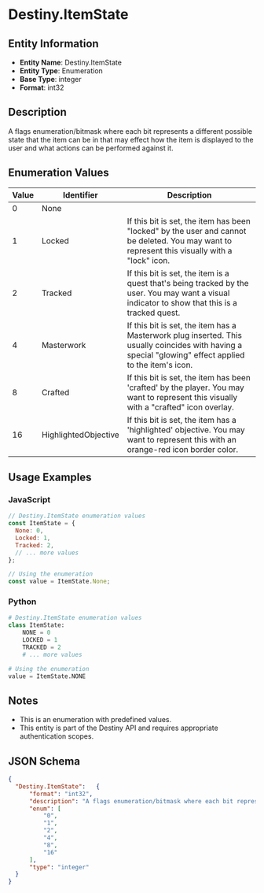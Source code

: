 # Destiny.ItemState

## Entity Information
- **Entity Name**: Destiny.ItemState
- **Entity Type**: Enumeration
- **Base Type**: integer
- **Format**: int32

## Description
A flags enumeration/bitmask where each bit represents a different possible state that the item can be in that may effect how the item is displayed to the user and what actions can be performed against it.

## Enumeration Values

| Value | Identifier | Description |
|-------|------------|-------------|
| 0 | None |  |
| 1 | Locked | If this bit is set, the item has been "locked" by the user and cannot be deleted. You may want to represent this visually with a "lock" icon. |
| 2 | Tracked | If this bit is set, the item is a quest that's being tracked by the user. You may want a visual indicator to show that this is a tracked quest. |
| 4 | Masterwork | If this bit is set, the item has a Masterwork plug inserted. This usually coincides with having a special "glowing" effect applied to the item's icon. |
| 8 | Crafted | If this bit is set, the item has been 'crafted' by the player. You may want to represent this visually with a "crafted" icon overlay. |
| 16 | HighlightedObjective | If this bit is set, the item has a 'highlighted' objective. You may want to represent this with an orange-red icon border color. |

## Usage Examples

### JavaScript
```javascript
// Destiny.ItemState enumeration values
const ItemState = {
  None: 0,
  Locked: 1,
  Tracked: 2,
  // ... more values
};

// Using the enumeration
const value = ItemState.None;
```

### Python
```python
# Destiny.ItemState enumeration values
class ItemState:
    NONE = 0
    LOCKED = 1
    TRACKED = 2
    # ... more values

# Using the enumeration
value = ItemState.NONE
```

## Notes
- This is an enumeration with predefined values.
- This entity is part of the Destiny API and requires appropriate authentication scopes.

## JSON Schema
```json
{
  "Destiny.ItemState":   {
      "format": "int32",
      "description": "A flags enumeration/bitmask where each bit represents a different possible state that the item can be in that may effect how the item is displayed to the user and what actions can be performed against it.",
      "enum": [
          "0",
          "1",
          "2",
          "4",
          "8",
          "16"
      ],
      "type": "integer"
  }
}
```
